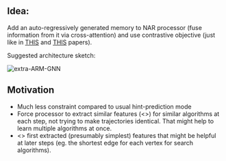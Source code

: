## Idea:
Add an auto-regressively generated memory to NAR processor (fuse information from it via cross-attention) and use contrastive objective (just like in [THIS](https://arxiv.org/pdf/2302.10258) and [THIS](https://arxiv.org/pdf/2306.13411) papers). 

Suggested architecture sketch:

![extra-ARM-GNN](https://github.com/user-attachments/assets/0320d72f-5717-42d9-96ed-f441f93aa2f9)

## Motivation 
* Much less constraint compared to usual hint-prediction mode
* Force processor to extract similar features (<<ideas>>) for similar algorithms at each step, not trying to make trajectories identical. That might help to learn multiple algorithms at once.
* <<Remembers>> first extracted (presumably simplest) features that might be helpful at later steps (eg. the shortest edge for each vertex for search algorithms).
